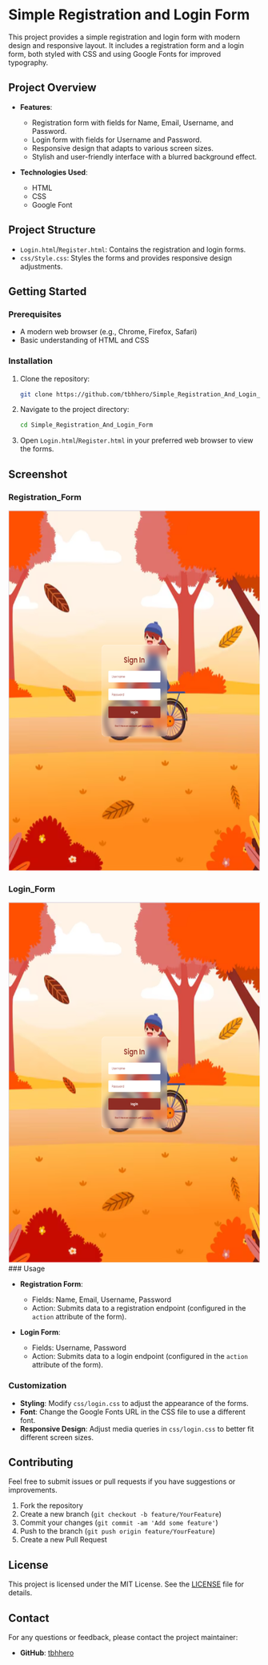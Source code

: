 # Simple Registration and Login Form

This project provides a simple registration and login form with modern design and responsive layout. It includes a registration form and a login form, both styled with CSS and using Google Fonts for improved typography.

## Project Overview

- **Features**:
  - Registration form with fields for Name, Email, Username, and Password.
  - Login form with fields for Username and Password.
  - Responsive design that adapts to various screen sizes.
  - Stylish and user-friendly interface with a blurred background effect.

- **Technologies Used**:
  - HTML
  - CSS
  - Google Font

## Project Structure

- `Login.html`/`Register.html`: Contains the registration and login forms.
- `css/Style.css`: Styles the forms and provides responsive design adjustments.

## Getting Started

### Prerequisites

- A modern web browser (e.g., Chrome, Firefox, Safari)
- Basic understanding of HTML and CSS

### Installation

1. Clone the repository:

   ```bash
   git clone https://github.com/tbhhero/Simple_Registration_And_Login_Form.git
   ```

2. Navigate to the project directory:

   ```bash
   cd Simple_Registration_And_Login_Form
   ```

3. Open `Login.html`/`Register.html` in your preferred web browser to view the forms.

## Screenshot
### Registration_Form

<img src="screenshot/screenshot1.png" alt="Screenshot" height="720">

### Login_Form

<img src="screenshot/screenshot1.png" alt="Screenshot" height="720">
### Usage

- **Registration Form**: 
  - Fields: Name, Email, Username, Password
  - Action: Submits data to a registration endpoint (configured in the `action` attribute of the form).

- **Login Form**: 
  - Fields: Username, Password
  - Action: Submits data to a login endpoint (configured in the `action` attribute of the form).

### Customization

- **Styling**: Modify `css/login.css` to adjust the appearance of the forms.
- **Font**: Change the Google Fonts URL in the CSS file to use a different font.
- **Responsive Design**: Adjust media queries in `css/login.css` to better fit different screen sizes.

## Contributing

Feel free to submit issues or pull requests if you have suggestions or improvements. 

1. Fork the repository
2. Create a new branch (`git checkout -b feature/YourFeature`)
3. Commit your changes (`git commit -am 'Add some feature'`)
4. Push to the branch (`git push origin feature/YourFeature`)
5. Create a new Pull Request

## License

This project is licensed under the MIT License. See the [LICENSE](LICENSE) file for details.

## Contact

For any questions or feedback, please contact the project maintainer:

- **GitHub**: [tbhhero](https://github.com/tbhhero)
